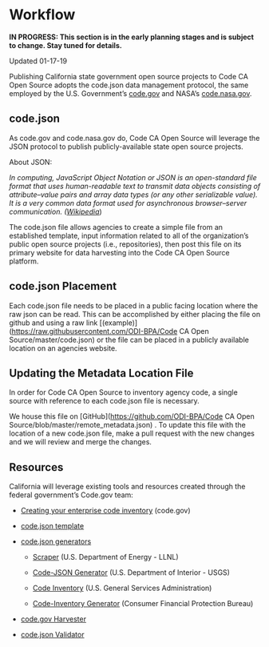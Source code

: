 # Workflow

**IN PROGRESS: This section is in the early planning stages and is subject to change. Stay tuned for details.**

Updated 01-17-19

Publishing California state government open source projects to Code CA Open Source adopts the code.json data management protocol, the same employed by the U.S. Government’s [code.gov](https://code.gov) and NASA’s [code.nasa.gov](https://code.nasa.gov).

## code.json

As code.gov and code.nasa.gov do, Code CA Open Source will leverage the JSON protocol to publish publicly-available state open source projects.

About JSON:

*In computing, JavaScript Object Notation or JSON is an open-standard file format that uses human-readable text to transmit data objects consisting of attribute–value pairs and array data types (or any other serializable value). It is a very common data format used for asynchronous browser–server communication. ([Wikipedia](https://en.wikipedia.org/wiki/JSON)*)

The code.json file allows agencies to create a simple file from an established template, input information related to all of the organization’s public open source projects (i.e., repositories), then post this file on its primary website for data harvesting into the Code CA Open Source platform.

## code.json Placement
Each code.json file needs to be placed in a public facing location where the raw json can be read. This can be accomplished by either placing the file on github and using a raw link [(example)](https://raw.githubusercontent.com/ODI-BPA/Code CA Open Source/master/code.json) or the file can be placed in a publicly available location on an agencies website.

## Updating the Metadata Location File
In order for Code CA Open Source to inventory agency code, a single source with reference to each code.json file is necessary.

We house this file on [GitHub](https://github.com/ODI-BPA/Code CA Open Source/blob/master/remote_metadata.json) . To update this file with the location of a new code.json file, make a pull request with the new changes and we will review and merge the changes.

## Resources

California will leverage existing tools and resources created through the federal government’s Code.gov team:

* [Creating your enterprise code inventory](https://code.gov/#!/policy-guide/docs/compliance/inventory-code) (code.gov)

* [code.json template](https://github.com/GSA/code-gov-web/blob/master/src/assets/sample_code_200.json)

* [code.json generators](https://github.com/GSA/code-gov/blob/master/CODE_JSON_GENERATORS.md)

    * [Scraper](https://github.com/LLNL/scraper) (U.S. Department of Energy - LLNL)

    * [Code-JSON Generator](https://github.com/usgs/code-json-generator) (U.S. Department of Interior - USGS)

    * [Code Inventory](https://github.com/GSA/codeinventory-github) (U.S. General Services Administration)

    * [Code-Inventory Generator](https://github.com/cfpb/code-inventory-generator) (Consumer Financial Protection Bureau)

* [code.gov Harvester](https://github.com/GSA/code-gov-harvester)

* [code.json Validator](https://code.gov/#!/policy-guide/docs/compliance/inventory-code/tools/validate-schema)
